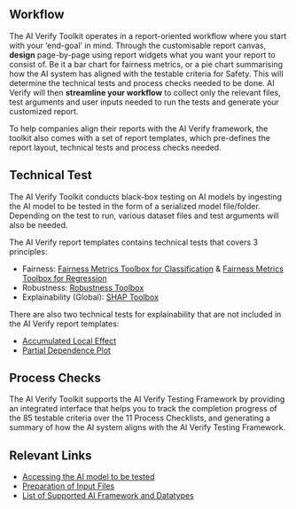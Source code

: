 ## Workflow

The AI Verify Toolkit operates in a report-oriented workflow where you start with your ‘end-goal’ in mind. Through the customisable report canvas, **design** page-by-page using report widgets what you want your report to consist of. Be it a bar chart for fairness metrics, or a pie chart summarising how the AI system has aligned with the testable criteria for Safety. This will determine the technical tests and process checks needed to be done. AI Verify will then **streamline your workflow** to collect only the relevant files, test arguments and user inputs needed to run the tests and generate your customized report.

To help companies align their reports with the AI Verify framework, the toolkit also comes with a set of report templates, which pre-defines the report layout, technical tests and process checks needed.

## Technical Test

The AI Verify Toolkit conducts black-box testing on AI models by ingesting the AI model to be tested in the form of a serialized model file/folder. Depending on the test to run, various dataset files and test arguments will also be needed.

The AI Verify report templates contains technical tests that covers 3 principles:

- Fairness: [Fairness Metrics Toolbox for Classification](#) & [Fairness Metrics Toolbox for Regression](#)
- Robustness: [Robustness Toolbox](#)
- Explainability (Global): [SHAP Toolbox](#)

There are also two technical tests for explainability that are not included in the AI Verify report templates:

- [Accumulated Local Effect](#)
- [Partial Dependence Plot](#)
<!-- TODO: Link -->

## Process Checks

The AI Verify Toolkit supports the AI Verify Testing Framework by providing an integrated interface that helps you to track the completion progress of the 85 testable criteria over the 11 Process Checklists, and generating a summary of how the AI system aligns with the AI Verify Testing Framework.

## Relevant Links

- [Accessing the AI model to be tested](../../getting-started/accessing-ai-model/)
- [Preparation of Input Files](../../getting-started/preparation-of-input-files/)
- [List of Supported AI Framework and Datatypes](../../others/compatibility/)
<!-- TODO: Link -->

